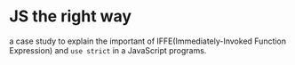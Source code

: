 # JS the right way
a case study to explain the important of IFFE(Immediately-Invoked Function Expression) and `use strict` in a JavaScript programs.
